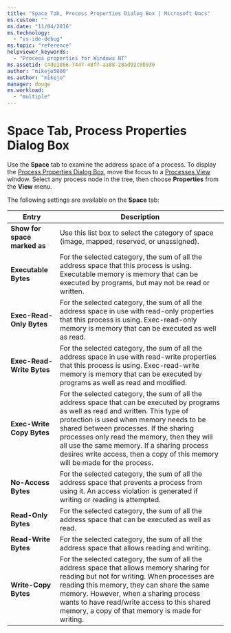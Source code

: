 ```yaml
---
title: "Space Tab, Process Properties Dialog Box | Microsoft Docs"
ms.custom: ""
ms.date: "11/04/2016"
ms.technology: 
  - "vs-ide-debug"
ms.topic: "reference"
helpviewer_keywords: 
  - "Process properties for Windows NT"
ms.assetid: c4de1866-7447-48f7-aa88-28ad92c0b930
author: "mikejo5000"
ms.author: "mikejo"
manager: douge
ms.workload: 
  - "multiple"
---
```

# Space Tab, Process Properties Dialog Box
Use the **Space** tab to examine the address space of a process. To display the [Process Properties Dialog Box](../debugger/process-properties-dialog-box.md), move the focus to a [Processes View](../debugger/processes-view.md) window. Select any process node in the tree, then choose **Properties** from the **View** menu.  
  
 The following settings are available on the **Space** tab:  
  
|Entry|Description|  
|-----------|-----------------|  
|**Show for space marked as**|Use this list box to select the category of space (image, mapped, reserved, or unassigned).|  
|**Executable Bytes**|For the selected category, the sum of all the address space that this process is using. Executable memory is memory that can be executed by programs, but may not be read or written.|  
|**Exec-Read-Only Bytes**|For the selected category, the sum of all the address space in use with read-only properties that this process is using. Exec-read-only memory is memory that can be executed as well as read.|  
|**Exec-Read-Write Bytes**|For the selected category, the sum of all the address space in use with read-write properties that this process is using. Exec-read-write memory is memory that can be executed by programs as well as read and modified.|  
|**Exec-Write Copy Bytes**|For the selected category, the sum of all the address space that can be executed by programs as well as read and written. This type of protection is used when memory needs to be shared between processes. If the sharing processes only read the memory, then they will all use the same memory. If a sharing process desires write access, then a copy of this memory will be made for the process.|  
|**No-Access Bytes**|For the selected category, the sum of all the address space that prevents a process from using it. An access violation is generated if writing or reading is attempted.|  
|**Read-Only Bytes**|For the selected category, the sum of all the address space that can be executed as well as read.|  
|**Read-Write Bytes**|For the selected category, the sum of all the address space that allows reading and writing.|  
|**Write-Copy Bytes**|For the selected category, the sum of all the address space that allows memory sharing for reading but not for writing. When processes are reading this memory, they can share the same memory. However, when a sharing process wants to have read/write access to this shared memory, a copy of that memory is made for writing.|